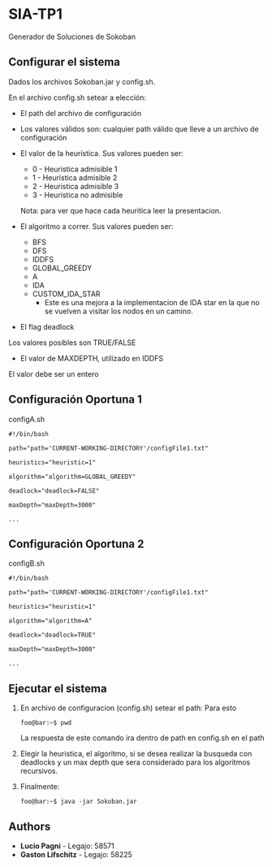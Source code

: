 # SIA-TP1

Generador de Soluciones de Sokoban

## Configurar el sistema

Dados los archivos Sokoban.jar y config.sh.

En el archivo config.sh setear a elección:

* El path del archivo de configuración

* Los valores válidos son: cualquier path válido que lleve a un archivo de configuración

* El valor de la heurística. Sus valores pueden ser:
	* 0 - Heuristica admisible 1
	* 1 - Heuristica admisible 2
	* 2 - Heuristica admisible 3
	* 3 - Heuristica no admisible

	Nota: para ver que hace cada heuritica leer la presentacion.

* El algoritmo a correr. Sus valores pueden ser:
	* BFS
	* DFS 
	* IDDFS  
	* GLOBAL_GREEDY  
	* A  
	* IDA  
	* CUSTOM_IDA_STAR
		* Este es una mejora a la implementacion de IDA star en la que no se vuelven a visitar los nodos en un camino.

- El flag deadlock

Los valores posibles son TRUE/FALSE

- El valor de MAXDEPTH, utilizado en IDDFS

El valor debe ser un entero

## Configuración Oportuna 1

configA.sh

```
#!/bin/bash

path="path='CURRENT-WORKING-DIRECTORY'/configFile1.txt"

heuristics="heuristic=1"

algorithm="algorithm=GLOBAL_GREEDY"

deadlock="deadlock=FALSE"

maxDepth="maxDepth=3000"

...

```

## Configuración Oportuna 2

configB.sh

```
#!/bin/bash

path="path='CURRENT-WORKING-DIRECTORY'/configFile1.txt"

heuristics="heuristic=1"

algorithm="algorithm=A"

deadlock="deadlock=TRUE"

maxDepth="maxDepth=3000"

...

```

## Ejecutar el sistema

1. En archivo de configuracion (config.sh) setear el path: Para esto

	```
	foo@bar:~$ pwd
	```
	
	La respuesta de este comando ira dentro de path en config.sh en el path
	
2. Elegir la heuristica, el algoritmo, si se desea realizar la busqueda con deadlocks y un max depth que sera considerado para los algoritmos recursivos.

3. Finalmente:
	```
	foo@bar:~$ java -jar Sokoban.jar
	```

## Authors

* **Lucio Pagni** 		- Legajo: 58571
* **Gaston Lifschitz** 	- Legajo: 58225



